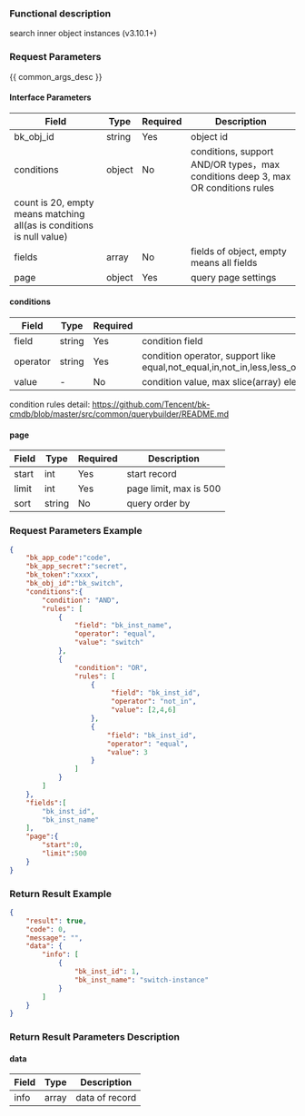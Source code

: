 ### Functional description

search inner object instances (v3.10.1+)

### Request Parameters

{{ common_args_desc }}

#### Interface Parameters

|  Field     |  Type  | Required | Description                                                                                                            |
|------------|--------|----------|------------------------------------------------------------------------------------------------------------------------|
| bk_obj_id  | string |  Yes     | object id                                                                                                              |
| conditions | object |  No      | conditions, support AND/OR types，max conditions deep 3, max OR conditions rules 
count is 20, empty means matching all(as is conditions is null value) |
| fields     | array  |  No      | fields of object, empty means all fields                                                                               |
| page       | object |  Yes     | query page settings                                                                                                    |

#### conditions

|  Field   |  Type  | Required | Description                                                                                                                |
|----------|--------|----------|----------------------------------------------------------------------------------------------------------------------------|
| field    | string |  Yes     | condition field                                                                                                            |
| operator | string |  Yes     | condition operator, support like equal,not_equal,in,not_in,less,less_or_equal,greater,greater_or_equal,between,not_between |
| value    |   -    |  No      | condition value, max slice(array) elements count is 500                                                                    |

condition rules detail: https://github.com/Tencent/bk-cmdb/blob/master/src/common/querybuilder/README.md

#### page

| Field  | Type    | Required  | Description            |
|--------|---------|-----------|------------------------|
| start  | int     | Yes       | start record           |
| limit  | int     | Yes       | page limit, max is 500 |
| sort   | string  | No        | query order by         |

### Request Parameters Example

```json
{
    "bk_app_code":"code",
    "bk_app_secret":"secret",
    "bk_token":"xxxx",
    "bk_obj_id":"bk_switch",
    "conditions":{
        "condition": "AND",
        "rules": [
            {
                "field": "bk_inst_name",
                "operator": "equal",
                "value": "switch"
            },
            {
                "condition": "OR",
                "rules": [
                    {
                         "field": "bk_inst_id",
                         "operator": "not_in",
                         "value": [2,4,6]
                    },
                    {
                        "field": "bk_inst_id",
                        "operator": "equal",
                        "value": 3
                    }
                ]
            }
        ]
    },
    "fields":[
        "bk_inst_id",
        "bk_inst_name"
    ],
    "page":{
        "start":0,
        "limit":500
    }
}
```

### Return Result Example

```json
{
    "result": true,
    "code": 0,
    "message": "",
    "data": {
        "info": [
            {
                "bk_inst_id": 1,
                "bk_inst_name": "switch-instance"
            }
        ]
    }
}
```

### Return Result Parameters Description

#### data

| Field  |  Type   | Description       |
|--------|---------|-------------------|
| info   | array   | data of record    |
